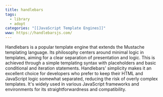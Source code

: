 ```yaml
---
title: handlebars
tags:
  - library
  - adopt
categories: "[[JavaScript Template Engines]]"
www: https://handlebarsjs.com/
---
```

Handlebars is a popular template engine that extends the Mustache templating language. Its philosophy centers around minimal logic in templates, aiming for a clear separation of presentation and logic. This is achieved through a simple templating syntax with placeholders and basic conditional and iteration statements. Handlebars' simplicity makes it an excellent choice for developers who prefer to keep their HTML and JavaScript logic somewhat separated, reducing the risk of overly complex templates. It's widely used in various JavaScript frameworks and environments for its straightforwardness and compatibility.